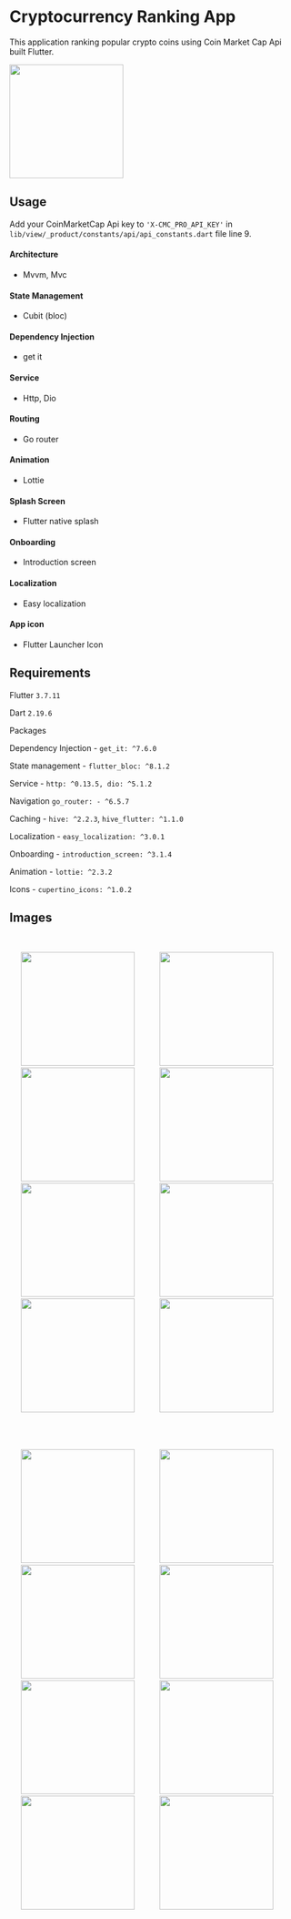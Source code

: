 # Cryptocurrency Ranking App

This application ranking popular crypto coins using Coin Market Cap Api built Flutter.

<p>
  <img src="assets\readme\cryptocurrency_video.gif" width="200">
</p>

## Usage

Add your CoinMarketCap Api key to ```'X-CMC_PRO_API_KEY'``` in ```lib/view/_product/constants/api/api_constants.dart``` file line 9.

#### Architecture

- Mvvm, Mvc

#### State Management

- Cubit (bloc)

#### Dependency Injection

- get it

#### Service

- Http, Dio

#### Routing

- Go router

#### Animation

- Lottie

#### Splash Screen

- Flutter native splash

#### Onboarding

- Introduction screen

#### Localization

- Easy localization

#### App icon

- Flutter Launcher Icon

## Requirements

Flutter ```3.7.11```

Dart ```2.19.6```

Packages

Dependency Injection - ```get_it: ^7.6.0```

State management - ```flutter_bloc: ^8.1.2```

Service - ```http: ^0.13.5, dio: ^5.1.2```

Navigation ```go_router: - ^6.5.7```

Caching - ```hive: ^2.2.3```, ```hive_flutter: ^1.1.0```

Localization - ```easy_localization: ^3.0.1```

Onboarding - ```introduction_screen: ^3.1.4```

Animation - ```lottie: ^2.3.2```

Icons - ```cupertino_icons: ^1.0.2```

## Images

<br>
<p float="left">
  <img hspace="20"  src="assets/readme-files/splash.jpg" width="200" />
  <img hspace="20" src="assets/readme-files/intro-first.jpg" width="200" />
  <img hspace="20"  src="assets/readme-files/intro-second.jpg" width="200" />
  <img hspace="20"  src="assets/readme-files/intro-third.jpg" width="200" />
  <img hspace="20" src="assets/readme-files/home.jpg" width="200" />
  <img hspace="20"  src="assets/readme-files/setting.jpg" width="200" />
  <img hspace="20"  src="assets/readme-files/theme-alert.jpg" width="200" />
  <img hspace="20" src="assets/readme-files/localization-alert.jpg" width="200" />
</p>
<br>

<br>
<p float="left">
  <img hspace="20"  src="assets/readme-files/splash_dark.jpg" width="200" />
  <img hspace="20" src="assets/readme-files/intro-first-dark.jpg" width="200" />
  <img hspace="20"  src="assets/readme-files/intro-second-dark.jpg" width="200" />
  <img hspace="20"  src="assets/readme-files/intro-third-dark.jpg" width="200" />
  <img hspace="20" src="assets/readme-files/home-dark.jpg" width="200" />
  <img hspace="20"  src="assets/readme-files/setting-dark.jpg" width="200" />
  <img hspace="20"  src="assets/readme-files/theme-alert-dark.jpg" width="200" />
  <img hspace="20" src="assets/readme-files/localization-alert-dark.jpg" width="200" />
</p>
<br>


